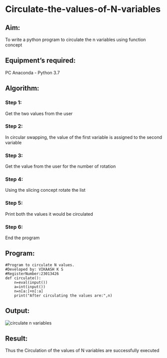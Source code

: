 # Circulate-the-values-of-N-variables
## Aim:
To write a python program to circulate the n variables using function concept
## Equipment’s required:
PC
Anaconda - Python 3.7
## Algorithm: 
### Step 1: 
Get the two values from the user
### Step 2: 
In circular swapping, the value of the first variable is assigned to the second variable
### Step 3: 
Get the value from the user for the number of rotation
### Step 4: 
Using the slicing concept rotate the list
### Step 5: 
Print both the values it would be circulated
### Step 6: 
End the program
## Program:
~~~
#Program to circulate N values.
#Developed by: VIKAASH K S
#RegisterNumber:23013426
def circulate():
    n=eval(input())
    a=int(input())
    n=n[a:]+n[:a]
    print("After circulating the values are:",n)
~~~
## Output:
![circulate n variables](https://github.com/Vikaash19/Circulate-the-values-of-N-variables/assets/148514589/a916f7cf-6261-4e7e-b1b0-65ba1b0c3dea)
## Result:
Thus the Circulation of the values of N variables are successfully executed
